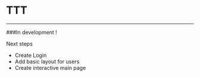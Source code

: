 # TTT

-----------------------------------------------


###In development !

Next steps

* Create Login
* Add basic layout for users
* Create interactive main page
